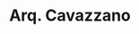 ---
title: "Arq. Cavazzano"
url: /ciudad-autonoma-de-buenos-aires/arq-cavazzano/
shop: agente inmobiliario
---
